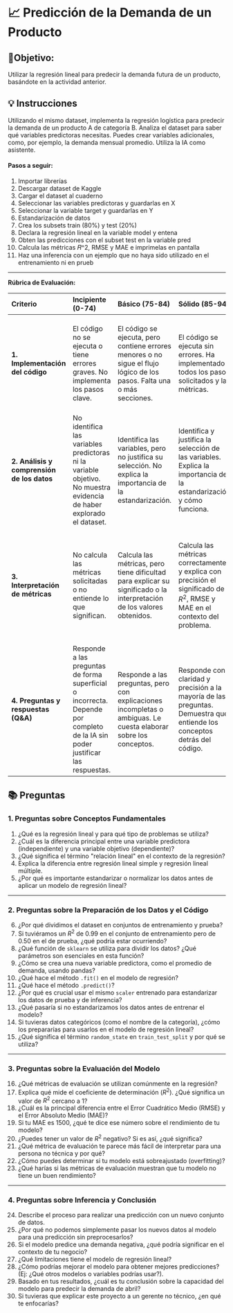 # 📈 Predicción de la Demanda de un Producto

## 🎯Objetivo: 
Utilizar la regresión lineal para predecir la demanda futura de un producto, basándote en la actividad anterior. 

## 💡 Instrucciones
Utilizando el mismo dataset, implementa la regresión logística para predecir la demanda de un producto A de categoría B. Analiza el dataset para saber qué variables predictoras necesitas. Puedes crear variables adicionales, como, por ejemplo, la demanda mensual promedio. Utiliza la IA como asistente.

#### **Pasos a seguir:**
1. Importar librerías
2. Descargar dataset de Kaggle
3. Cargar el dataset al cuaderno
4. Seleccionar las variables predictoras y guardarlas en X
5. Seleccionar la variable target y guardarlas en Y
6. Estandarización de datos
7. Crea los subsets train (80%) y test (20%)
8. Declara la regresión lineal en la variable model y entena
9. Obten las predicciones con el subset test en la variable pred
10. Calcula las métricas 𝑅^2, RMSE y MAE e imprimelas en pantalla
11. Haz una inferencia con un ejemplo que no haya sido utilizado en el entrenamiento ni en prueb


---

**Rúbrica de Evaluación:**

| Criterio | Incipiente (0-74) | Básico (75-84) | Sólido (85-94| Destacado (95-100) |
| :--- | :--- | :--- | :--- | :--- |
| **1. Implementación del código** | El código no se ejecuta o tiene errores graves. No implementa los pasos clave. | El código se ejecuta, pero contiene errores menores o no sigue el flujo lógico de los pasos. Falta una o más secciones. | El código se ejecuta sin errores. Ha implementado todos los pasos solicitados y las métricas. | El código es limpio, bien comentado y sigue todos los pasos lógicamente. Ha implementado una variable adicional correctamente. |
| **2. Análisis y comprensión de los datos** | No identifica las variables predictoras ni la variable objetivo. No muestra evidencia de haber explorado el dataset. | Identifica las variables, pero no justifica su selección. No explica la importancia de la estandarización. | Identifica y justifica la selección de las variables. Explica la importancia de la estandarización y cómo funciona. | Muestra un análisis profundo de los datos, justificando la selección de variables y la creación de una nueva variable predictora. |
| **3. Interpretación de métricas** | No calcula las métricas solicitadas o no entiende lo que significan. | Calcula las métricas, pero tiene dificultad para explicar su significado o la interpretación de los valores obtenidos. | Calcula las métricas correctamente y explica con precisión el significado de $R^2$, RMSE y MAE en el contexto del problema. | No solo calcula e interpreta las métricas, sino que también sugiere cómo podrían usarse para comparar diferentes modelos y por qué una es más adecuada que otra. |
| **4. Preguntas y respuestas (Q&A)** | Responde a las preguntas de forma superficial o incorrecta. Depende por completo de la IA sin poder justificar las respuestas. | Responde a las preguntas, pero con explicaciones incompletas o ambiguas. Le cuesta elaborar sobre los conceptos. | Responde con claridad y precisión a la mayoría de las preguntas. Demuestra que entiende los conceptos detrás del código. | Responde a todas las preguntas con una comprensión profunda. Puede explicar por qué se tomaron ciertas decisiones de codificación y cómo se podría mejorar el modelo. |

## 📚 Preguntas

### **1. Preguntas sobre Conceptos Fundamentales**

1.  ¿Qué es la regresión lineal y para qué tipo de problemas se utiliza?
2.  ¿Cuál es la diferencia principal entre una variable predictora (independiente) y una variable objetivo (dependiente)?
3.  ¿Qué significa el término "relación lineal" en el contexto de la regresión?
4.  Explica la diferencia entre regresión lineal simple y regresión lineal múltiple.
5.  ¿Por qué es importante estandarizar o normalizar los datos antes de aplicar un modelo de regresión lineal?

---

### **2. Preguntas sobre la Preparación de los Datos y el Código**

6.  ¿Por qué dividimos el dataset en conjuntos de entrenamiento y prueba?
7.  Si tuviéramos un $R^2$ de 0.99 en el conjunto de entrenamiento pero de 0.50 en el de prueba, ¿qué podría estar ocurriendo?
8.  ¿Qué función de `sklearn` se utiliza para dividir los datos? ¿Qué parámetros son esenciales en esta función?
9.  ¿Cómo se crea una nueva variable predictora, como el promedio de demanda, usando pandas?
10. ¿Qué hace el método `.fit()` en el modelo de regresión?
11. ¿Qué hace el método `.predict()`?
12. ¿Por qué es crucial usar el mismo `scaler` entrenado para estandarizar los datos de prueba y de inferencia?
13. ¿Qué pasaría si no estandarizamos los datos antes de entrenar el modelo?
14. Si tuvieras datos categóricos (como el nombre de la categoría), ¿cómo los prepararías para usarlos en el modelo de regresión lineal?
15. ¿Qué significa el término `random_state` en `train_test_split` y por qué se utiliza?

---

### **3. Preguntas sobre la Evaluación del Modelo**

16. ¿Qué métricas de evaluación se utilizan comúnmente en la regresión?
17. Explica qué mide el coeficiente de determinación ($R^2$). ¿Qué significa un valor de $R^2$ cercano a 1?
18. ¿Cuál es la principal diferencia entre el Error Cuadrático Medio (RMSE) y el Error Absoluto Medio (MAE)?
19. Si tu MAE es 1500, ¿qué te dice ese número sobre el rendimiento de tu modelo?
20. ¿Puedes tener un valor de $R^2$ negativo? Si es así, ¿qué significa?
21. ¿Qué métrica de evaluación te parece más fácil de interpretar para una persona no técnica y por qué?
22. ¿Cómo puedes determinar si tu modelo está sobreajustado (overfitting)?
23. ¿Qué harías si las métricas de evaluación muestran que tu modelo no tiene un buen rendimiento?

---

### **4. Preguntas sobre Inferencia y Conclusión**

24. Describe el proceso para realizar una predicción con un nuevo conjunto de datos.
25. ¿Por qué no podemos simplemente pasar los nuevos datos al modelo para una predicción sin preprocesarlos?
26. Si el modelo predice una demanda negativa, ¿qué podría significar en el contexto de tu negocio?
27. ¿Qué limitaciones tiene el modelo de regresión lineal?
28. ¿Cómo podrías mejorar el modelo para obtener mejores predicciones? (Ej: ¿Qué otros modelos o variables podrías usar?).
29. Basado en tus resultados, ¿cuál es tu conclusión sobre la capacidad del modelo para predecir la demanda de abril?
30. Si tuvieras que explicar este proyecto a un gerente no técnico, ¿en qué te enfocarías?

